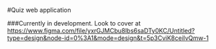 #Quiz web application

###Currently in development. Look to cover at https://www.figma.com/file/yxrGJMCbu8lbs6saDTy0KC/Untitled?type=design&node-id=0%3A1&mode=design&t=5p3CviK8ceiIvQmw-1
